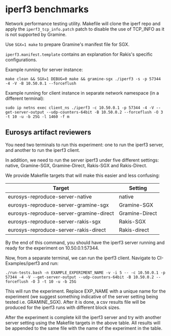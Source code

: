 # iperf3 benchmarks

Network performance testing utility. Makefile will clone the iperf repo and
apply the `iperf3_tcp_info.patch` patch to disable the use of TCP_INFO as it is
not supported by Gramine.

Use `SGX=1 make` to prepare Gramine's manifest file for SGX.

`iperf3.manifest.template` contains an explanation for Rakis's specific
configurations.

Example running for server instance:
```
make clean && SGX=1 DEBUG=0 make && gramine-sgx ./iperf3 -s -p 57344 -4 -V -B 10.50.0.1 --forceflush
```

Example running for client instance in separate network namespace (in a different terminal):
```
sudo ip netns exec client_ns ./iperf3 -c 10.50.0.1 -p 57344 -4 -V --get-server-output --udp-counters-64bit -B 10.50.0.2 --forceflush -O 3 -t 10 -u -b 25G -l 1460 -f m
```

## Eurosys artifact reviewers
You need two terminals to run this experiment: one to run the iperf3 server,
and another to run the iperf3 client.

In addition, we need to run the server iperf3 under five different settings:
native, Gramine-SGX, Gramine-Direct, Rakis-SGX and Rakis-Direct.

We provide Makefile targets that will make this easier and less confusing:

| Target | Setting |
| ------- | -------- |
| eurosys-reproduce-server-native | native |
| eurosys-reproduce-server-gramine-sgx | Gramine-SGX |
| eurosys-reproduce-server-gramine-direct | Gramine-Direct |
| eurosys-reproduce-server-rakis-sgx | Rakis-SGX |
| eurosys-reproduce-server-rakis-direct | Rakis-direct |

By the end of this command, you should have the iperf3 server running and ready
for the experiment on 10.50.0.1:57344.

Now, from a separate terminal, we can run the iperf3 client. Navigate to
CI-Examples/iperf3 and run:
```
./run-tests.bash -n EXAMPLE_EXPERIMENT_NAME -v -i 5 -- -c 10.50.0.1 -p 57344 -4 -V --get-server-output --udp-counters-64bit -B 10.50.0.2 --forceflush -O 3 -t 10 -u -b 25G
```

This will run the experiment. Replace EXP_NAME with a unique name for the
experiment (we suggest something indicative of the server setting being tested
i.e. GRAMINE_SGX). After it is done, a csv results file will be produced for the
iperf3 runs with different block sizes.

After the experiment is complete kill the iperf3 server and try with another
server setting using the Makefile targets in the above table. All results will
be appended to the same file with the name of the experiment in the table.
